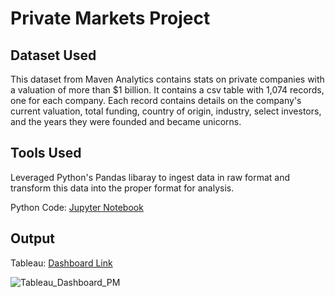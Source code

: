 # Private Markets Project

## Dataset Used
This dataset from Maven Analytics contains stats on private companies with a valuation of more than $1 billion. It contains a csv table with 1,074 records, one for each company. Each record contains details on the company's current valuation, total funding, country of origin, industry, select investors, and the years they were founded and became unicorns. 

## Tools Used
Leveraged Python's Pandas libaray to ingest data in raw format and transform this data into the proper format for analysis.

Python Code: [Jupyter Notebook](https://github.com/mikesolieman/private-markets-project/blob/main/unicorn_companies_etl.ipynb)

## Output
Tableau: [Dashboard Link](https://public.tableau.com/app/profile/mike.solieman/viz/UnicornCompanies_WIP/Dashboard1_1)

![Tableau_Dashboard_PM](https://github.com/mikesolieman/private-markets-project/assets/20094652/9486db1f-ecf2-4303-8e81-8e2bd3378b6c)
